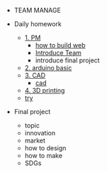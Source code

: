 <!-- 侧边栏 docs/_sidebar.md -->
- TEAM MANAGE

- Daily homework
  - [1. PM]()
    - [how to build web](class/1pm/1pm-web.md)
    - [Introduce Team](class/1pm/1pm-team.md)
    - introduce final project
  - [2. arduino basic]()
  - [3. CAD]()
    - [cad](class/2cad/3d.md)
  - [4. 3D printing]()
  - [try]()
- Final project
  - topic
  - innovation
  - market
  - how to design 
  - how to make
  - SDGs
